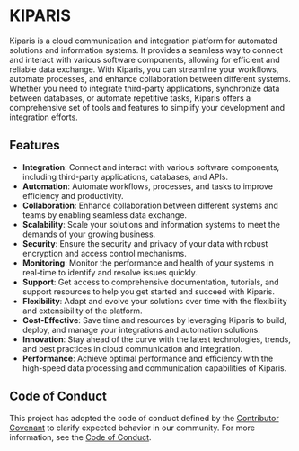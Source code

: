 # KIPARIS

Kiparis is a cloud communication and integration platform for automated solutions and information systems. It provides a seamless way to connect and interact with various software components, allowing for efficient and reliable data exchange. With Kiparis, you can streamline your workflows, automate processes, and enhance collaboration between different systems. Whether you need to integrate third-party applications, synchronize data between databases, or automate repetitive tasks, Kiparis offers a comprehensive set of tools and features to simplify your development and integration efforts.

## Features

- **Integration**: Connect and interact with various software components, including third-party applications, databases, and APIs.
- **Automation**: Automate workflows, processes, and tasks to improve efficiency and productivity.
- **Collaboration**: Enhance collaboration between different systems and teams by enabling seamless data exchange.
- **Scalability**: Scale your solutions and information systems to meet the demands of your growing business.
- **Security**: Ensure the security and privacy of your data with robust encryption and access control mechanisms.
- **Monitoring**: Monitor the performance and health of your systems in real-time to identify and resolve issues quickly.
- **Support**: Get access to comprehensive documentation, tutorials, and support resources to help you get started and succeed with Kiparis.
- **Flexibility**: Adapt and evolve your solutions over time with the flexibility and extensibility of the platform.
- **Cost-Effective**: Save time and resources by leveraging Kiparis to build, deploy, and manage your integrations and automation solutions.
- **Innovation**: Stay ahead of the curve with the latest technologies, trends, and best practices in cloud communication and integration.
- **Performance**: Achieve optimal performance and efficiency with the high-speed data processing and communication capabilities of Kiparis.

## Code of Conduct

This project has adopted the code of conduct defined by the [Contributor Covenant](https://contributor-covenant.org) to clarify expected behavior in our community. For more information, see the [Code of Conduct](CODE_OF_CONDUCT.md).